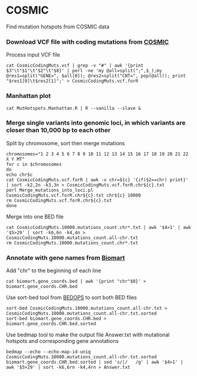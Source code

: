 # COSMIC
Find mutation hotspots from COSMIC data

### Download VCF file with coding mutations from [COSMIC](https://cancer.sanger.ac.uk/cosmic)
Process input VCF file
```
cat CosmicCodingMuts.vcf | grep -v "#" | awk '{print $3"\t"$1"\t"$2"\t"$8}' | perl -ne 'my @all=split(";",$_);my @res1=split("GENE=", $all[0]); @res2=split("CNT=", pop(@all)); print "$res1[0]\t$res2[1]";' > CosmicCodingMuts.vcf.forR
```

### Manhattan plot
```
cat MutHotspots.Manhattan.R | R --vanilla --slave &
```

### Merge single variants into genomic loci, in which variants are closer than 10,000 bp to each other
Split by chromosome, sort then merge mutations
```
chromosomes="1 2 3 4 5 6 7 8 9 10 11 12 13 14 15 16 17 18 19 20 21 22 X Y MT"
for c in $chromosomes
do
echo chr$c
cat CosmicCodingMuts.vcf.forR | awk -v chr=${c} '{if($2==chr) print}' | sort -k2,2n -k3,3n > CosmicCodingMuts.vcf.forR.chr${c}.txt 
perl Merge_mutations_into_loci.pl CosmicCodingMuts.vcf.forR.chr${c}.txt chr${c} 10000 
rm CosmicCodingMuts.vcf.forR.chr${c}.txt
done 
```
Merge into one BED file
```
cat CosmicCodingMuts.10000.mutations_count.chr*.txt | awk '$4>1' | awk '$5>29' | sort -k6,6n -k4,4n > CosmicCodingMuts.10000.mutations_count.all-chr.txt
rm CosmicCodingMuts.10000.mutations_count.chr*.txt
```

### Annotate with gene names from [Biomart](https://www.ensembl.org/)
Add "chr" to the beginning of each line
```
cat biomart.gene_coords.bed | awk '{print "chr"$0}' > biomart.gene_coords.CHR.bed
```
Use sort-bed tool from [BEDOPS](https://bedops.readthedocs.io/en/latest/index.html#) to sort both BED files
```
sort-bed CosmicCodingMuts.10000.mutations_count.all-chr.txt > CosmicCodingMuts.10000.mutations_count.all-chr.txt.sorted
sort-bed biomart.gene_coords.CHR.bed > biomart.gene_coords.CHR.bed.sorted
```
Use bedmap tool to make the output file Answer.txt with mutational hotspots and corresponding gene annotations
```
bedmap --echo --echo-map-id-uniq CosmicCodingMuts.10000.mutations_count.all-chr.txt.sorted biomart.gene_coords.CHR.bed.sorted | sed 's/|/   /g' | awk '$4>1' | awk '$5>29' | sort -k6,6rn -k4,4rn > Answer.txt
```



